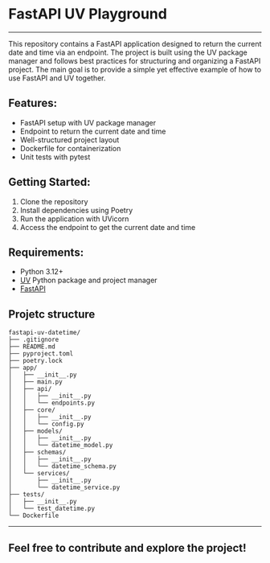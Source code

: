 # **FastAPI UV Playground**
___

This repository contains a FastAPI application designed to return the current date and time via an endpoint. The project is built using the UV package manager and follows best practices for structuring and organizing a FastAPI project. The main goal is to provide a simple yet effective example of how to use FastAPI and UV together.

## **Features:**
- FastAPI setup with UV package manager
- Endpoint to return the current date and time
- Well-structured project layout
- Dockerfile for containerization
- Unit tests with pytest

## **Getting Started:**
1. Clone the repository
2. Install dependencies using Poetry
3. Run the application with UVicorn
4. Access the endpoint to get the current date and time

## **Requirements:**
- Python 3.12+
- [UV](./docs/notes.md) Python package and project manager
- [FastAPI](https://fastapi.tiangolo.com/)



## Projetc structure

```
fastapi-uv-datetime/
├── .gitignore
├── README.md
├── pyproject.toml
├── poetry.lock
├── app/
│   ├── __init__.py
│   ├── main.py
│   ├── api/
│   │   ├── __init__.py
│   │   └── endpoints.py
│   ├── core/
│   │   ├── __init__.py
│   │   └── config.py
│   ├── models/
│   │   ├── __init__.py
│   │   └── datetime_model.py
│   ├── schemas/
│   │   ├── __init__.py
│   │   └── datetime_schema.py
│   └── services/
│       ├── __init__.py
│       └── datetime_service.py
├── tests/
│   ├── __init__.py
│   └── test_datetime.py
└── Dockerfile
```


---
**Feel free to contribute and explore the project!**
---
